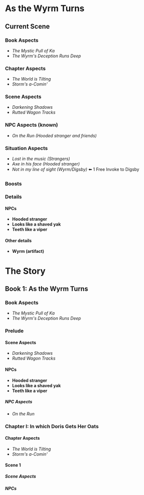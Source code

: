 # As the Wyrm Turns

## Current Scene

### Book Aspects

-  *The Mystic Pull of Ka*
-  *The Wyrm's Deception Runs Deep*

### Chapter Aspects

-  *The World is Tilting*
-  *Storm's a-Comin'*

### Scene Aspects

-  *Darkening Shadows*
-  *Rutted Wagon Tracks*

### NPC Aspects (known)

-  *On the Run (Hooded stranger and friends)*

### Situation Aspects

-  *Lost in the music (Strangers)*
-  *Axe in his face (Hooded stranger)*
-  *Not in my line of sight (Wyrm/Digsby)* ⬅️ 1 Free Invoke to Digsby

### Boosts

### Details

#### NPCs

-  **Hooded stranger**
-  **Looks like a shaved yak**
-  **Teeth like a viper**

#### Other details

- **Wyrm (artifact)**

# The Story 

## Book 1: As the Wyrm Turns

### Book Aspects

-  *The Mystic Pull of Ka*
-  *The Wyrm's Deception Runs Deep*

### Prelude
#### Scene Aspects

-  *Darkening Shadows*
-  *Rutted Wagon Tracks*

#### NPCs

-  **Hooded stranger**
-  **Looks like a shaved yak**
-  **Teeth like a viper**

##### NPC Aspects

-  *On the Run*

### Chapter I: In which Doris Gets Her Oats

#### Chapter Aspects

-  *The World is Tilting*
-  *Storm's a-Comin'*

#### Scene 1
##### Scene Aspects
##### NPCs
